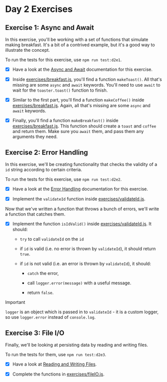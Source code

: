 # Day 2 Exercises

## Exercise 1: Async and Await

In this exercise, you'll be working with a set of functions that simulate making
breakfast. It's a bit of a contrived example, but it's a good way to illustrate
the concept.

To run the tests for this exercise, use `npm run test:d2e1`.

- [x] Have a look at the
      [Async and Await](https://tech-docs.corndel.com/js/async-await.html)
      documentation for this exercise.

- [x] Inside [exercises/breakfast.js](/exercises/breakfast.js), you'll find a
      function `makeToast()`. All that's missing are some `async` and `await`
      keywords. You'll need to use `await` to wait for the `toaster.toast()`
      function to finish.

- [x] Similar to the first part, you'll find a function `makeCoffee()` inside
      [exercises/breakfast.js](/exercises/breakfast.js). Again, all that's
      missing are some `async` and `await` keywords.

- [x] Finally, you'll find a function `makeBreakfast()` inside
      [exercises/breakfast.js](/exercises/breakfast.js). This function should
      create a `toast` and `coffee` and return them. Make sure you `await` them,
      and pass them any arguments they need.

## Exercise 2: Error Handling

In this exercise, we'll be creating functionality that checks the validity of a
`id` string according to certain criteria.

To run the tests for this exercise, use `npm run test:d2e2`.

- [x] Have a look at the
      [Error Handling](https://tech-docs.corndel.com/js/handling-errors.html)
      documentation for this exercise.

- [x] Implement the `validateId` function inside
      [exercises/validateId.js](/exercises/validateId.js).

Now that we've written a function that throws a bunch of errors, we'll write a
function that catches them.

- [x] Implement the function `isIdValid()` inside
      [exercises/validateId.js](/exercises/validateId.js). It should:

  - `try` to call `validateId` on the `id`

  - if `id` is valid (i.e. no error is thrown by `validateId`), it should return
    `true`.

  - if `id` is not valid (i.e. an error is thrown by `validateId`), it should:

    - `catch` the error,

    - call `logger.error(message)` with a useful message.

    - return `false`.

> [!IMPORTANT]
>
> `logger` is an object which is passed in to `validateId` - it is a custom
> logger, so use `logger.error` instead of `console.log`.

## Exercise 3: File I/O

Finally, we'll be looking at persisting data by reading and writing files.

To run the tests for them, use `npm run test:d2e3`.

- [x] Have a look at
      [Reading and Writing Files](https://tech-docs.corndel.com/js/reading-and-writing-files.html).

- [x] Complete the functions in [exercises/fileIO.js](/exercises/fileIO.js).
